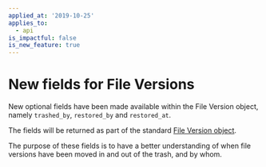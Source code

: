 ```yaml
---
applied_at: '2019-10-25'
applies_to:
  - api
is_impactful: false
is_new_feature: true
---
```


# New fields for File Versions

New optional fields have been made available within the File Version object,
namely `trashed_by`, `restored_by` and `restored_at`.

The fields will be returned as part of the standard
[File Version object](endpoint://resources/file-version/).

The purpose of these fields is to have a better understanding of when file
versions have been moved in and out of the trash, and by whom.
